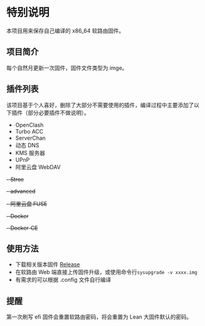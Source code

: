 # 特别说明

本项目用来保存自己编译的 x86_64 软路由固件。

## 项目简介

每个自然月更新一次固件，固件文件类型为 imge。

## 插件列表

该项目基于个人喜好，删除了大部分不需要使用的插件，编译过程中主要添加了以下插件（部分必要插件不做说明）。

- OpenClash
- Turbo ACC
- ServerChan
- 动态 DNS
- KMS 服务器
- UPnP
- 阿里云盘 WebDAV

~~- Stroe~~

~~- advanced~~

~~- 阿里云盘 FUSE~~

~~- Docker~~

~~- Docker-CE~~


## 使用方法

- 下载相关版本固件 [Release](https://github.com/brick713/OpenWRT_X86_64/releases)
- 在软路由 Web 端直接上传固件升级，或使用命令行`sysupgrade -v xxxx.img`
- 有需求的可以根据 .config 文件自行编译

## 提醒

第一次刷写 efi 固件会重置软路由密码，将会重置为 Lean 大固件默认的密码。

